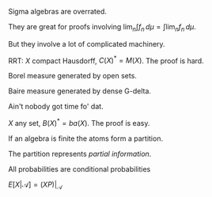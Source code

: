 Sigma algebras are overrated.

They are great for proofs involving $\lim_n\int f_n\,d\mu = \int\lim_n f_n\,d\mu$.

But they involve a lot of complicated machinery.

RRT: $X$ compact Hausdorff, $C(X)^* = M(X)$. The proof is hard.

Borel measure generated by open sets.

Baire measure generated by dense G-delta.

Ain't nobody got time fo' dat.

$X$ any set, $B(X)^* = ba(X)$. The proof is easy.

If an algebra is finite the atoms form a partition.

The partition represents _partial information_.

All probabilities are conditional probabilities

$E[X|\mathcal{A}] = (XP)|_{\mathcal{A}}$

